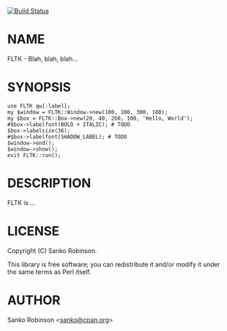 [![Build Status](https://travis-ci.org/sanko/Fltk.pm.svg?branch=master)](https://travis-ci.org/sanko/Fltk.pm)
# NAME

FLTK - Blah, blah, blah...

# SYNOPSIS

    use FLTK qw[:label];
    my $window = FLTK::Window->new(100, 100, 300, 180);
    my $box = FLTK::Box->new(20, 40, 260, 100, 'Hello, World');
    #$box->labelfont(BOLD + ITALIC); # TODO
    $box->labelsize(36);
    #$box->labelfont(SHADOW_LABEL); # TODO
    $window->end();
    $window->show();
    exit FLTK::run();

# DESCRIPTION

FLTK is ...

# LICENSE

Copyright (C) Sanko Robinson.

This library is free software; you can redistribute it and/or modify
it under the same terms as Perl itself.

# AUTHOR

Sanko Robinson &lt;sanko@cpan.org>
